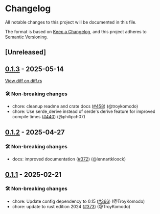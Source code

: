 # Changelog

<!--
This file is automatically generated by our release process.
DO NOT edit it directly.
If you want to add a change log entry for this package,
please create a new file in /changes.d/<pr-number>.toml
Refer to the [README.md](/changes.d/README.md) for more information.
-->

All notable changes to this project will be documented in this file.

The format is based on [Keep a Changelog](https://keepachangelog.com/en/1.0.0/),
and this project adheres to [Semantic Versioning](https://semver.org/spec/v2.0.0.html).

## [Unreleased]

## [0.1.3](https://github.com/ScuffleCloud/scuffle/compare/scuffle-settings-v0.1.2...scuffle-settings-v0.1.3) - 2025-05-14

[View diff on diff.rs](https://diff.rs/scuffle-settings/0.1.2/scuffle-settings/0.1.3/Cargo.toml)

### 🛠️ Non-breaking changes

- chore: cleanup readme and crate docs ([#458](https://github.com/scufflecloud/scuffle/pull/458)) (@troykomodo)
- chore: Use serde_derive instead of serde's derive feature for improved compile times ([#440](https://github.com/scufflecloud/scuffle/pull/440)) (@philipch07)

## [0.1.2](https://github.com/ScuffleCloud/scuffle/compare/scuffle-settings-v0.1.1...scuffle-settings-v0.1.2) - 2025-04-27

### 🛠️ Non-breaking changes

- docs: improved documentation ([#372](https://github.com/scufflecloud/scuffle/pull/372)) (@lennartkloock)

## [0.1.1](https://github.com/ScuffleCloud/scuffle/compare/scuffle-settings-v0.1.0...scuffle-settings-v0.1.1) - 2025-02-21

### 🛠️ Non-breaking changes

- chore: Update config dependency to 0.15 ([#366](https://github.com/scufflecloud/scuffle/pull/366)) (@TroyKomodo)
- chore: update to rust edition 2024 ([#373](https://github.com/scufflecloud/scuffle/pull/373)) (@TroyKomodo)
